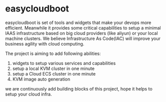 # easycloudboot

easycloudboot is set of tools and widgets that make your devops more efficient. Meanwhile it provides some critical
capabilities to setup a minimal IAAS infrastructure based on big cloud providers (like aliyun) or your local machine
clusters. We believe Infrastructure As Code(IAC) will improve your business agility with cloud computing.

The project is aiming to add following abilities: 
1. widgets to setup various services and capabilities 
2. setup a local KVM cluster in one minute
3. setup a Cloud ECS cluster in one minute
4. KVM image auto generation

we are continuously add building blocks of this project, hope it helps to setup your cloud infra.

